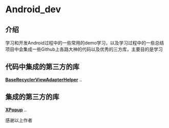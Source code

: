 # Android_dev

## 介绍

学习和开发Android过程中的一些常用的demo学习，以及学习过程中的一些总结
项目中会集成一些Github上各路大神的代码以及优秀的三方库，主要目的是学习


## 代码中集成的第三方的库
[**BaseRecyclerViewAdapterHelper**](https://github.com/CymChad/BaseRecyclerViewAdapterHelper)
..


## 集成的第三方的库
[**XPopup**](https://github.com/yang448189597/XPopup)
..

感谢以上作者





